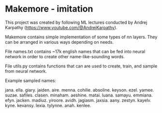 # Makemore - imitation
This project was created by following ML lectures conducted by Andrej Karpathy (https://www.youtube.com/@AndrejKarpathy).

Makemore contains simple implementation of some types of nn layers. They can be arranged in various ways depending on needs.

File names.txt contains ~17k english names that can be fed into neural network in order to create other name-like-sounding words.

File utils.py contains functions that can are used to create, train, and sample from neural network.

Example sampled names:

jana.
ella.
giary.
jaiden.
aire.
menna.
cohilie.
absoline.
keyson.
ezel.
yamee.
suzae.
safiles.
clasen.
minaham.
aeshine.
matai.
luana.
samayu.
emmiana.
efyn.
jacken.
madiuz.
yiroore.
avidh.
jagiasm.
jaxsia.
aany.
zestyn.
kayelv.
kyne.
kevansy.
lexia.
tylynne.
anah.
kenlee.
